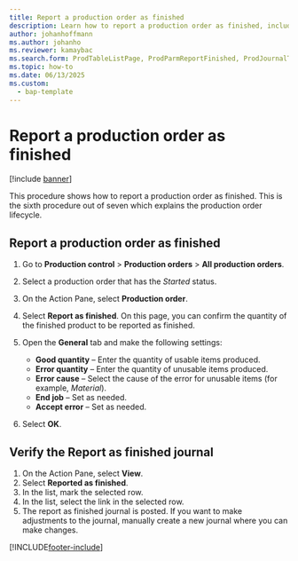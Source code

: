 ```yaml
---
title: Report a production order as finished
description: Learn how to report a production order as finished, including a step-by-step process for reporting finished production orders.
author: johanhoffmann
ms.author: johanho
ms.reviewer: kamaybac
ms.search.form: ProdTableListPage, ProdParmReportFinished, ProdJournalTransProd, ProdSetupReportFinished
ms.topic: how-to
ms.date: 06/13/2025
ms.custom: 
  - bap-template
---
```


# Report a production order as finished

[!include [banner](../../includes/banner.md)]

This procedure shows how to report a production order as finished. This is the sixth procedure out of seven which explains the production order lifecycle.

## Report a production order as finished

1. Go to **Production control** \> **Production orders** \> **All production orders**.
1. Select a production order that has the *Started* status.
1. On the Action Pane, select **Production order**.
1. Select **Report as finished**. On this page, you can confirm the quantity of the finished product to be reported as finished.  
1. Open the **General** tab and make the following settings:
    - **Good quantity** – Enter the quantity of usable items produced.
    - **Error quantity** – Enter the quantity of unusable items produced.
    - **Error cause** – Select the cause of the error for unusable items (for example, *Material*).
    - **End job** – Set as needed.
    - **Accept error** – Set as needed.

1. Select **OK**.

## Verify the Report as finished journal

1. On the Action Pane, select **View**.
1. Select **Reported as finished**.
1. In the list, mark the selected row.
1. In the list, select the link in the selected row.
1. The report as finished journal is posted. If you want to make adjustments to the journal, manually create a new journal where you can make changes.  

[!INCLUDE[footer-include](../../../includes/footer-banner.md)]
